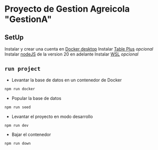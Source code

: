 # Proyecto de Gestion Agreicola "GestionA"

## SetUp
Instalar y crear una cuenta en [Docker desktop](https://www.docker.com/products/docker-desktop/)
Instalar [Table Plus](https://tableplus.com/) *opcional*
Instalar [nodeJS](https://nodejs.org/en/) de la version 20 en adelante
Instalar [WSL](https://learn.microsoft.com/en-us/windows/wsl/install) *opcional*


## `run project`

- Levantar la base de datos en un contenedor de Docker
```sh
npm run docker
```
- Popular la base de datos
```sh
npm run seed
```
- Levantar el proyecto en modo desarrollo 
```sh
npm run dev
```

- Bajar el contenedor 
```sh
npm run down
````

